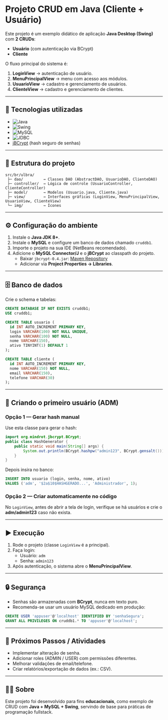 # Projeto CRUD em Java (Cliente + Usuário)

Este projeto é um exemplo didático de aplicação **Java Desktop (Swing)** com **2 CRUDs**:
- **Usuário** (com autenticação via BCrypt)
- **Cliente**

O fluxo principal do sistema é:
1. **LoginView** → autenticação de usuário.
2. **MenuPrincipalView** → menu com acesso aos módulos.
3. **UsuarioView** → cadastro e gerenciamento de usuários.
4. **ClienteView** → cadastro e gerenciamento de clientes.

---

## 🚀 Tecnologias utilizadas
- ![Java](https://img.shields.io/badge/Java-ED8B00?style=for-the-badge&logo=java&logoColor=white)
- ![Swing](https://img.shields.io/badge/Swing-0081CB?style=for-the-badge&logo=java&logoColor=white)
- ![MySQL](https://img.shields.io/badge/MySQL-005C84?style=for-the-badge&logo=mysql&logoColor=white)
- ![JDBC](https://img.shields.io/badge/JDBC-07405E?style=for-the-badge&logo=java&logoColor=white)
- [jBCrypt](https://mvnrepository.com/artifact/org.mindrot/jbcrypt) (hash seguro de senhas)

---

## 📂 Estrutura do projeto
```text
src/br/ulbra/
 ├─ dao/         → Classes DAO (AbstractDAO, UsuarioDAO, ClienteDAO)
 ├─ controller/  → Lógica de controle (UsuarioController, ClienteController)
 ├─ model/       → Modelos (Usuario.java, Cliente.java)
 ├─ view/        → Interfaces gráficas (LoginView, MenuPrincipalView, UsuarioView, ClienteView)
 └─ img/         → Ícones
```

---

## ⚙️ Configuração do ambiente
1. Instale o **Java JDK 8+**.
2. Instale o **MySQL** e configure um banco de dados chamado `cruddb1`.
3. Importe o projeto na sua IDE (NetBeans recomendado).
4. Adicione o **MySQL Connector/J** e o **jBCrypt** ao classpath do projeto.
   - Baixar `jbcrypt-0.4.jar`: [Maven Repository](https://mvnrepository.com/artifact/org.mindrot/jbcrypt/0.4)
   - Adicionar via **Project Properties → Libraries**.

---

## 🗄️ Banco de dados
Crie o schema e tabelas:
```sql
CREATE DATABASE IF NOT EXISTS cruddb1;
USE cruddb1;

CREATE TABLE usuario (
  id INT AUTO_INCREMENT PRIMARY KEY,
  login VARCHAR(100) NOT NULL UNIQUE,
  senha VARCHAR(100) NOT NULL,
  nome VARCHAR(150),
  ativo TINYINT(1) DEFAULT 1
);

CREATE TABLE cliente (
  id INT AUTO_INCREMENT PRIMARY KEY,
  nome VARCHAR(150) NOT NULL,
  email VARCHAR(150),
  telefone VARCHAR(30)
);
```

---

## 👤 Criando o primeiro usuário (ADM)

### Opção 1 — Gerar hash manual
Use esta classe para gerar o hash:
```java
import org.mindrot.jbcrypt.BCrypt;
public class HashGenerator {
    public static void main(String[] args) {
        System.out.println(BCrypt.hashpw("admin123", BCrypt.gensalt()));
    }
}
```
Depois insira no banco:
```sql
INSERT INTO usuario (login, senha, nome, ativo)
VALUES ('adm', '$2a$10$HASHGERADO...', 'Administrador', 1);
```

### Opção 2 — Criar automaticamente no código
No `LoginView`, antes de abrir a tela de login, verifique se há usuários e crie o **adm/admin123** caso não exista.

---

## ▶️ Execução
1. Rode o projeto (classe `LoginView` é a principal).
2. Faça login:
   - Usuário: `adm`
   - Senha: `admin123`
3. Após autenticação, o sistema abre o **MenuPrincipalView**.

---

## 🔒 Segurança
- Senhas são armazenadas com **BCrypt**, nunca em texto puro.
- Recomenda-se usar um usuário MySQL dedicado em produção:
```sql
CREATE USER 'appuser'@'localhost' IDENTIFIED BY 'senhaSegura';
GRANT ALL PRIVILEGES ON cruddb1.* TO 'appuser'@'localhost';
```

---

## 📖 Próximos Passos / Atividades
- Implementar alteração de senha.
- Adicionar roles (ADMIN / USER) com permissões diferentes.
- Melhorar validações de email/telefone.
- Criar relatórios/exportação de dados (ex.: CSV).

---

## 👨‍🏫 Sobre
Este projeto foi desenvolvido para fins **educacionais**, como exemplo de CRUD com **Java + MySQL + Swing**, servindo de base para práticas de programação fullstack.
